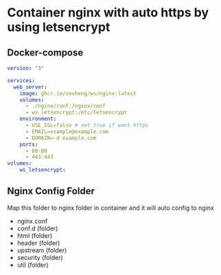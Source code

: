 # Container nginx with auto https by using letsencrypt

## Docker-compose

```yml
version: "3"

services:
  web_server:
    image: ghcr.io/sevheng/ws/nginx:latest
    volumes:
      - ./nginx/conf:/nginx/conf
      - ws_letsencrypt:/etc/letsencrypt
    environment:
      - USE_SSL=false # set true if want https
      - EMAIL=example@example.com
      - DOMAIN=-d example.com
    ports:
      - 80:80
      - 443:443
volumes:
    ws_letsencrypt:
```

## Nginx Config Folder

Map this folder to nginx folder in container and it will auto config to nginx

- nginx.conf
- conf.d (folder)
- html (folder)
- header (folder)
- upstream (folder)
- security (folder)
- util (folder)
